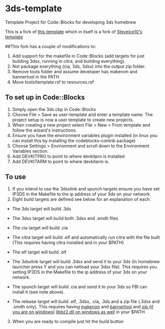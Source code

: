 # 3ds-template
Template Project for Code::Blocks for developing 3ds homebrew

This is a fork of [this template](https://github.com/thedax/3DSHomebrewTemplate) which in itself is a fork of [Steveice10's template](https://github.com/Steveice10/3DSHomebrewTemplate)

##This fork has a couple of modifications to:
1. Add support for the makefile in Code::Blocks (add targets for just building 3dsx, running in citra, and building everything).
2. Not package everything (cia, 3ds, 3dsx) into the output zip folder.
3. Remove tools folder and assume developer has makerom and bannertool in the PATH
4. Move tools/template.rsf to resources.rsf

## To set up in Code::Blocks
1. Simply open the 3ds.cbp in Code::Blocks
2. Choose File > Save as user-template and enter a template name.  The project setup is now a user template to create new projects.
3. When creating a new project select File > New > From template and follow the wizard's instructions.
4. Ensure you have the environment variables plugin installed (in linux you can install this by installing the codeblocks-contrib package)
5. Choose Settings > Environment and scroll down to the Environment Variables section.
6. Add DEVKITPRO to point to where devkitpro is installed
7. Add DEVKITARM to point to where devkitarm is.

## To use
1. If you intend to use the 3dsxlink and spunch targets ensure you have set IP3DS in the Makefile to the ip address of your 3ds on your network.
2. Eight build targets are defined see below for an explanation of each:
  * The 3ds target will build <project name>.3ds  
  * The 3dsx target will build both <project name>.3dsx and <project name>.smdh files
  * The cia target will build <project name>.cia  
  * The citra target will build <project name>.elf and automatically run citra with the file built (This requires having citra installed and in your $PATH)
  * The elf target will build <project name>.elf
  
  * The 3dsxlink target will build <project name>.3dsx and send it to your 3ds (In homebrew launcher press Y and you can netload your 3dsx file).  This requires you setting IP3DS in the Makefile to the ip address of your 3ds on your network.
  * The spunch target will build <project name>.cia and send it to your 3ds so FBI can install it (see note above).
  * The release target will build .elf, .3dsx, .cia, .3ds and a zip file (.3dsx and .smdh only). This requires having [makerom](https://github.com/profi200/Project_CTR) and [bannertool](https://github.com/Steveice10/bannertool) and [zip (if you are on windows)](http://downloads.sourceforge.net/gnuwin32/zip-3.0-bin.zip) [libbz2.dll on windows as well](http://downloads.sourceforge.net/gnuwin32/zip-3.0-dep.zip) in your $PATH
3. When you are ready to compile just hit the build button

